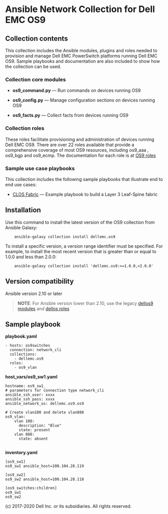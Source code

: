 # Ansible Network Collection for Dell EMC OS9

## Collection contents

This collection includes the Ansible modules, plugins and roles needed to provision and manage Dell EMC PowerSwitch platforms running Dell EMC OS9. Sample playbooks and documentation are also included to show how the collection can be used.

### Collection core modules

- **os9_command.py** — Run commands on devices running OS9

- **os9_config.py** — Manage configuration sections on devices running OS9
  
- **os9_facts.py** — Collect facts from devices running OS9

### Collection roles

These roles facilitate provisioning and administration of devices running Dell EMC OS9. There are over 22 roles available that provide a comprehensive coverage of most OS9 resources, including os9_aaa , os9_bgp and os9_ecmp. The documentation for each role is at [OS9 roles](https://github.com/ansible-collections/dellemc.os9/blob/master/docs/roles.rst)

### Sample use case playbooks

This collection includes the following sample playbooks that illustrate end to end use cases:

- [CLOS Fabric](https://github.com/ansible-collections/dellemc.os9/blob/master/playbooks/clos_fabric_ebgp/README.md) — Example playbook to build a Layer 3 Leaf-Spine fabric

## Installation

Use this command to install the latest version of the OS9 collection from Ansible Galaxy:

```
    ansible-galaxy collection install dellemc.os9

```

To install a specific version, a version range identifier must be specified. For example, to install the most recent version that is greater than or equal to 1.0.0 and less than 2.0.0:

```
    ansible-galaxy collection install 'dellemc.os9:>=1.0.0,<2.0.0'

```

## Version compatibility

Ansible version 2.10 or later

> **NOTE**: For Ansible version lower than 2.10, use the legacy [dellos9 modules](https://ansible-dellos-docs.readthedocs.io/en/latest/modules.html#os9-modules) and [dellos roles](https://ansible-dellos-docs.readthedocs.io/en/latest/roles.html)

## Sample playbook

**playbook.yaml**

```
- hosts: os9switches
  connection: network_cli
  collections:
    - dellemc.os9
  roles:
    - os9_vlan
```

**host_vars/os9_sw1.yaml**

```
hostname: os9_sw1_
# parameters for connection type network_cli
ansible_ssh_user: xxxx
ansible_ssh_pass: xxxx
ansible_network_os: dellemc.os9.os9

# Create vlan100 and delete vlan888
os9_vlan:
    vlan 100:
      description: "Blue"
      state: present
    vlan 888:
      state: absent


```

**inventory.yaml**

```
[os9_sw1]
os9_sw1 ansible_host=100.104.28.119

[os9_sw2]
os9_sw2 ansible_host=100.104.28.118
    
[os9_switches:children]
os9_sw1
os9_sw2

```

(c) 2017-2020 Dell Inc. or its subsidiaries. All rights reserved.
